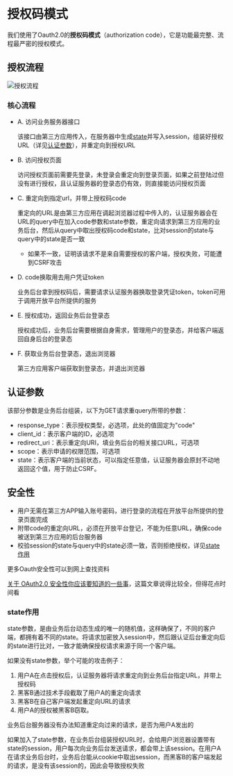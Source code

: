 # 授权码模式

我们使用了Oauth2.0的**授权码模式**（authorization code），它是功能最完整、流程最严密的授权模式。



## 授权流程

<img :src="$withBase('/授权流程.jpg')" alt="授权流程">


### 核心流程

+ A. 访问业务服务器接口

  该接口由第三方应用传入，在服务器中生成[state](#state作用)并写入session，组装好授权URL（详见[认证参数](#认证参数)），并重定向到授权URL

+ B. 访问授权页面

  访问授权页面前需要先登录，未登录会重定向到登录页面，如果之前登陆过但没有进行授权，且认证服务器的登录态仍有效，则直接能访问授权页面

+ C. 重定向到指定url，并带上授权码code

  重定向的URL是由第三方应用在调起浏览器过程中传入的，认证服务器会在URL的query中在加入code参数和state参数，重定向请求到第三方应用的业务后台，然后从query中取出授权码code和state，比对session的state与query中的state是否一致

  +  如果不一致，证明该请求不是来自需要授权的客户端，授权失败，可能遭到CSRF攻击

+ D. code换取用去用户凭证token

  业务后台拿到授权码后，需要请求认证服务器换取登录凭证token，token可用于调用开放平台所提供的服务

+ E. 授权成功，返回业务后台登录态

  授权成功后，业务后台需要根据自身需求，管理用户的登录态，并给客户端返回自身后台的登录态

+ F. 获取业务后台登录态，退出浏览器

  第三方应用客户端获取到登录态，并退出浏览器



## 认证参数

该部分参数是业务后台组装，以下为GET请求重query所带的参数：

- response_type：表示授权类型，必选项，此处的值固定为"code"
- client_id：表示客户端的ID，必选项
- redirect_uri：表示重定向URI，填业务后台的相关接口URL，可选项
- scope：表示申请的权限范围，可选项
- state：表示客户端的当前状态，可以指定任意值，认证服务器会原封不动地返回这个值，用于防止CSRF。



## 安全性

+ 用户无需在第三方APP输入账号密码，进行登录的流程在开放平台所提供的登录页面完成
+ 附带code的重定向URL，必须在开放平台登记，不能为任意URL，确保code被送到第三方应用的后台服务器
+ 校验session的state与query中的state必须一致，否则拒绝授权，详见[state作用](#state作用)

更多Oauth安全性可以到网上查找资料

[关于 OAuth2.0 安全性你应该要知道的一些事](https://www.chrisyue.com/security-issue-about-oauth-2-0-you-should-know.html)，这篇文章说得比较全，但得花点时间看



### state作用

state参数，是由业务后台动态生成的唯一的随机值，这样确保了，不同的客户端，都拥有着不同的state。将请求加密放入session中，然后跟认证后台重定向后的state进行比对，一致才能确保授权请求来源于同一个客户端。

如果没有state参数，举个可能的攻击例子：

1. 用户A在点击授权后，认证服务器将请求重定向到业务后台指定URL，并带上授权码
2. 黑客B通过技术手段截取了用户A的重定向请求
3. 黑客B在自己客户端发起重定向URL的请求
4. 用户A的授权被黑客B窃取。

业务后台服务器没有办法知道重定向过来的请求，是否为用户A发出的

如果加入了state参数，在业务后台组装授权URL时，会给用户浏览器设置带有state的session，用户每次向业务后台发送请求，都会带上该session。在用户A在请求业务后台时，业务后台能从cookie中取出session，而黑客B的客户端发起的请求，是没有该session的，因此会导致授权失败